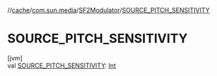//[cache](../../../index.md)/[com.sun.media](../index.md)/[SF2Modulator](index.md)/[SOURCE_PITCH_SENSITIVITY](-s-o-u-r-c-e_-p-i-t-c-h_-s-e-n-s-i-t-i-v-i-t-y.md)

# SOURCE_PITCH_SENSITIVITY

[jvm]\
val [SOURCE_PITCH_SENSITIVITY](-s-o-u-r-c-e_-p-i-t-c-h_-s-e-n-s-i-t-i-v-i-t-y.md): [Int](https://kotlinlang.org/api/latest/jvm/stdlib/kotlin/-int/index.html)
